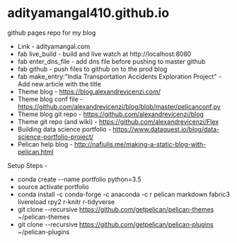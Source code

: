 # adityamangal410.github.io
github pages repo for my blog

- Link - adityamangal.com
- fab live_build - build and live watch at http://localhost:8080 
- fab enter_dns_file - add dns file before pushing to master github
- fab github - push files to github on to the prod blog
- fab make_entry:"India Transportation Accidents Exploration Project" - Add new article with the title
- Theme blog - https://blog.alexandrevicenzi.com/ 
- Theme blog conf file - https://github.com/alexandrevicenzi/blog/blob/master/pelicanconf.py 
- Theme blog git repo - https://github.com/alexandrevicenzi/blog 
- Theme git repo (and wiki) - https://github.com/alexandrevicenzi/Flex 
- Building data science portfolio - https://www.dataquest.io/blog/data-science-portfolio-project/ 
- Pelican help blog - http://nafiulis.me/making-a-static-blog-with-pelican.html


Setup Steps - 
- conda create --name portfolio python=3.5
- source activate portfolio
- conda install -c conda-forge -c anaconda -c r pelican markdown fabric3 livereload rpy2 r-knitr r-tidyverse
- git clone --recursive https://github.com/getpelican/pelican-themes ~/pelican-themes
- git clone --recursive https://github.com/getpelican/pelican-plugins ~/pelican-plugins
